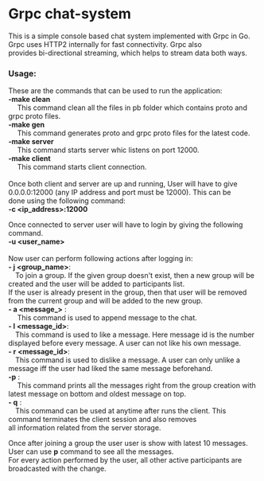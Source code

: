 # Grpc chat-system


This is a simple console based chat system implemented with Grpc in Go. Grpc uses HTTP2 internally for fast connectivity. Grpc also <br />provides bi-directional  streaming, which helps to stream data both ways.

### Usage:

These are the commands that can be used to run the application:<br />
**-make clean**<br />
 &emsp;  This command clean all the files in pb folder which contains proto and grpc proto files.<br />
**-make gen** <br />
 &emsp;  This command generates proto and grpc proto files for the latest code.<br />
**-make server** <br />
 &emsp;  This command starts server whic listens on port 12000.<br />
**-make client** <br />
 &emsp;   This command starts client connection.<br />
 <br />
Once both client and server are up and running, User will have to give 0.0.0.0:12000 (any IP address and port must be 12000). This can be <br /> done using the following command:<br />
 **-c&nbsp;<ip_address>:12000**<br />
  
 Once connected to server user will have to login by giving the following command.<br />
 **-u&nbsp;<user_name>**<br />
 <br />
 Now user can perform following actions after logging in:<br />
  **- j&nbsp;<group_name>**: <br />&emsp;To join a group. If the given group doesn't exist, then a new group will be created and the user will be added to participants list.<br />If the user is already present in the group, then that user will be removed from the current group and will be added to the new group.<br />
  **- a&nbsp;<message_>** :<br />&emsp; This command is used to append message to the chat.<br />
  **- l&nbsp;<message_id>**:<br /> &emsp;This command is used to like a message. Here message id is the number displayed before every message.  A user can not like his own message.<br />
  **- r&nbsp;<message_id>**:<br /> &emsp;This command is used to dislike a message. A user can only unlike a message iff the user had liked the same message beforehand.<br />
  **-p**             :<br /> &emsp; This command prints all the messages right from the group creation with latest message on bottom and oldest message on top. <br />
  **- q**            :<br /> &emsp;This command can be used at anytime after runs the client. This command terminates the client session and also removes<br /> all information related from the server storage.<br />

Once after joining a group the user user is show with latest 10 messages. User can use **p** command to see all the messages.<br /> For every action performed by the user, all other active participants are broadcasted with the change. 
